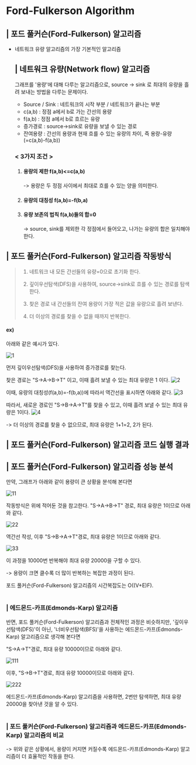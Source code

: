 # Ford-Fulkerson Algorithm

## | 포드 풀커슨(Ford-Fulkerson) 알고리즘
 - 네트워크 유량 알고리즘의 가장 기본적인 알고리즘


    ## | 네트워크 유량(Network flow) 알고리즘
    
      그래프를 '용량'에 대해 다루는 알고리즘으로, source -> sink 로 최대의 유량을 흘려 보내는 방법을 다루는 문제이다.
    
    - Source / Sink : 네트워크의 시작 부분 / 네트워크가 끝나는 부분
    - c(a,b) : 정점 a에서 b로 가는 간선의 용량 
    - f(a,b) : 정점 a에서 b로 흐르는 유량
    - 증가경로 : source->sink로 유량을 보낼 수 있는 경로
    - 잔여용량 : 간선의 용량과 현재 흐를 수 있는 유량의 차이, 즉 용량-유량(=c(a,b)-f(a,b))



     ### < 3가지 조건 >

     1. #### 용량의 제한 f(a,b)<=c(a,b) 
        
        -> 용량은 두 정점 사이에서 최대로 흐를 수 있는 양을 의미한다.
     2. #### 유량의 대칭성 f(a,b)=-f(b,a)
     3. #### 유량 보존의 법칙 f(a,b)들의 합=0 

        ->  source, sink를 제외한 각 정점에서 들어오고, 나가는 유량의 합은 일치해야 한다.



    
## | 포드 풀커슨(Ford-Fulkerson) 알고리즘 작동방식


> 1.   네트워크 내 모든 간선들의 유량=0으로 초기화 한다.
>
> 2.   깊이우선탐색(DFS)을 사용하여, source->sink로 흐를 수 있는 경로를 탐색한다. 
>
> 3.   찾은 경로 내 간선들의 잔여 용량이 가장 적은 값을 유량으로 흘려 보낸다.
>
> 4.   더 이상의 경로를 찾을 수 없을 때까지 반복한다.



#### ex) 
 아래와 같은 예시가 있다.

![1](https://user-images.githubusercontent.com/101811119/165832692-e94ba0dd-6ae0-453e-a84e-cf2a1c51f0a1.png)

먼저 깊이우선탐색(DFS)을 사용하여 증가경로를 찾는다.

찾은 경로는 "S->A->B->T" 이고, 이때 흘려 보낼 수 있는 최대 유량은 1 이다.
![2](https://user-images.githubusercontent.com/101811119/165820276-7b20b01d-e322-4dd3-8295-0e0793971bb5.png)

이때, 유량의 대칭성(f(a,b)=-f(b,a))에 따라서 역간선을 표시하면 아래와 같다.
![3](https://user-images.githubusercontent.com/101811119/165820391-fcee9188-7ffe-44bf-a84c-5ea6e6e94ee7.png)

따라서, 새로운 경로인 "S->B->A->T"를 찾을 수 있고, 이때 흘려 보낼 수 있는 최대 유량은 1이다.
![4](https://user-images.githubusercontent.com/101811119/165820399-6fad062c-879f-4bf7-84b6-3a67b632f576.png)


-> 더 이상의 경로를 찾을 수 없으므로, 최대 유량은 1+1=2, 2가 된다.

## | 포드 풀커슨(Ford-Fulkerson) 알고리즘 코드 실행 결과


## | 포드 풀커슨(Ford-Fulkerson) 알고리즘 성능 분석

만약, 그래프가 아래와 같이 용량이 큰 상황을 분석해 본다면

![11](https://user-images.githubusercontent.com/101811119/165832753-4d8215fb-6701-4812-b225-f92c107ae1aa.png)


작동방식은 위에 적어둔 것을 참고한다.
 "S->A->B->T" 경로, 최대 유량은 1이므로 아래와 같다.

![22](https://user-images.githubusercontent.com/101811119/165832769-ee20e293-64a7-4546-8c17-100eef471959.png)


역간선 작성, 이후 "S->B->A->T"경로, 최대 유량은 1이므로 아래와 같다.

![33](https://user-images.githubusercontent.com/101811119/165832775-edda32e6-cf3a-41b5-a092-397ceee70d4d.png)


이 과정을 10000번 반복해야 최대 유량 20000을 구할 수 있다.

-> 용량이 크면 클수록 더 많이 반복하는 복잡한 과정이 된다.

포드 풀커슨(Ford-Fulkerson) 알고리즘의 시간복잡도는 O((V+E)F).
#

### | 에드몬드-카프(Edmonds-Karp) 알고리즘


반면,  포드 풀커슨(Ford-Fulkerson) 알고리즘과 전체적인 과정은 비슷하지만, '깊이우선탐색(DFS)'이 아닌, '너비우선탐색(BFS)'을 사용하는 에드몬드-카프(Edmonds-Karp) 알고리즘으로 생각해 본다면

"S->A->T"경로, 최대 유량 10000이므로 아래와 같다.

![111](https://user-images.githubusercontent.com/101811119/165832790-4daaad97-78f2-40f0-bcee-f0cceb3b0714.png)


이후, "S->B->T"경로, 최대 유량 10000이므로 아래와 같다.

![222](https://user-images.githubusercontent.com/101811119/165832811-1e68872d-b877-4de1-951a-2a152a3ffbd0.png)

에드몬드-카프(Edmonds-Karp) 알고리즘을 사용하면, 2번만 탐색하면, 최대 유량 20000을 찾아낸 것을 알 수 있다.

#

### |  포드 풀커슨(Ford-Fulkerson) 알고리즘과 에드몬드-카프(Edmonds-Karp) 알고리즘의 비교


-> 위와 같은 상황에서, 용량이 커지면 커질수록 에드몬드-카프(Edmonds-Karp) 알고리즘이 더 효율적인 작동을 한다.

